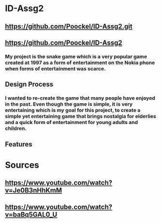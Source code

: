 # ID-Assg2
## https://github.com/Poockel/ID-Assg2.git
## https://github.com/Poockel/ID-Assg2
### My project is the snake game which is a very popular game created at 1997 as a form of entertainment on the Nokia phone when forms of entertainment was scarce.

## Design Process
### I wanted to re-create the game that many people have enjoyed in the past. Even though the game is simple, it is very entertaining which is my goal for this project, to create a simple yet entertaining game that brings nostalgia for elderlies and a quick form of entertainment for young adults and children.

## Features
###

# Sources
## https://www.youtube.com/watch?v=Je0B3nHhKmM
## https://www.youtube.com/watch?v=baBq5GAL0_U
